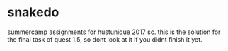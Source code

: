 # snakedo
summercamp assignments for hustunique 2017 sc. this is the solution for the final task of quest 1.5, so dont look at it if you didnt finish it yet.
